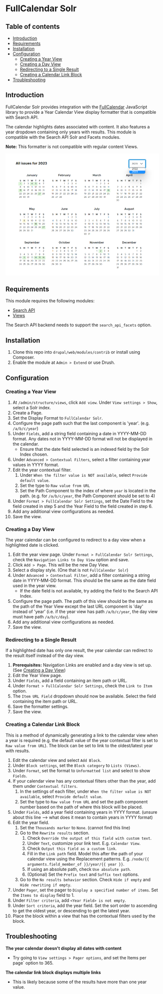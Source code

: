 # FullCalendar Solr


## Table of contents

- [Introduction](#introduction)
- [Requirements](#requirements)
- [Installation](#installation)
- [Configuration](#configuration)
  - [Creating a Year View](#creating-a-year-view)
  - [Creating a Day View](#creating-a-day-view)
  - [Redirecting to a Single Result](#redirecting-to-a-single-result)
  - [Creating a Calendar Link Block](#creating-a-calendar-link-block)
- [Troubleshooting](#troubleshooting)


## Introduction

FullCalendar Solr provides integration with the
[FullCalendar](https://fullcalendar.io/) JavaScript library
to provide a Year Calendar View display formatter that is compatible with
Search API.

The calendar highlights dates associated with content. It also features a year
dropdown containing only years with results. This module is compatible
with the Search API Solr and Facets modules.

**Note:** This formatter is not compatible with regular content Views.

![image](docs/year-calendar.png)


## Requirements

This module requires the following modules:

- [Search API](https://www.drupal.org/project/search_api)
- [Views](https://www.drupal.org/project/views)

The Search API backend needs to support the `search_api_facets` option.


## Installation

1. Clone this repo into `drupal/web/modules/contrib` or install using Composer.
1. Enable the module at `Admin > Extend` or use Drush.


## Configuration


### Creating a Year View

1. At `/admin/structure/views`, click `Add view`. Under `View settings > Show`,
select a Solr index.
1. Create a Page.
2. Set the Display Format to `FullCalendar Solr`.
1. Configure the page path such that the last component is 'year'.
(e.g. `/a/b/c/year`)
1. Under `Fields`, add a string field containing a date in YYYY-MM-DD format.
Any dates not in YYYY-MM-DD format will not be displayed in the calendar.
    - Ensure that the date field selected is an indexed field by the Solr Index chosen.
1. Under `Advanced > Contextual Filters`, select a filter containing year
values in YYYY format.
1. Edit the year contextual filter.
    1. Under `When the filter value is NOT available`, select
    `Provide default value`.
    1. Set the type to `Raw value from URL`
    2. Set the Path Component to the index of where `year` is located in the path. (e.g. for `/a/b/c/year`, the Path Component should be set to 4)
1. Under `Format > FullCalendar Solr Settings`, set the Date Field to the field created in step 5 and the Year Field to the field created in step 6.
1. Add any additional view configurations as needed.
1. Save the view.


### Creating a Day View

The year calendar can be configured to redirect to a day view when a
highlighted date is clicked.

1. Edit the year view page. Under `Format > FullCalendar Solr Settings`, check
the `Navigation Links to Day View` option and save.
1. Click `Add > Page`. This will be the new Day View.
1. Select a display style. (One that is not `FullCalendar Solr`)
1. Under `Advanced > Contextual Filter`, add a filter containing a string date
in YYYY-MM-DD format. This should be the same as the date field used in the
year view.
    - If the date field is not available, try adding the field to the Search
    API Index.
1. Configure the page path. The path of this view should be the same as the
path of the Year View except the last URL component is 'day' instead of 'year'
(i.e. if the year view has path `/a/b/c/year`, the day view must have path
`/a/b/c/day`).
1. Add any additional view configurations as needed.
1. Save the view.


### Redirecting to a Single Result

If a highlighted date has only one result, the year calendar can redirect to
the result itself instead of the day view.

1. **Prerequisites:** Navigation Links are enabled and a day view is set up.
(See [Creating a Day View](#creating-a-day-view))
1. Edit the Year View page.
1. Under `Fields`, add a field containing an item path or URL.
1. Under `Format > FullCalendar Solr Settings`, check the `Link to Item`
option.
1. The `Item URL Field` dropdown should now be available. Select the field
containing the item path or URL.
1. Save the formatter settings.
1. Save the view.


### Creating a Calendar Link Block

This is a method of dynamically generating a link to the calendar view when
a year is required (e.g. the default value of the year contextual filter is
set to `Raw value from URL`). The block can be set to link to the oldest/latest
year with results.

1. Edit the calendar view and select `Add Block`.
1. Under `Block settings`, set the `Block category` to `Lists (Views)`.
1. Under `Format`, set the format to `Unformatted list` and select to
show `Fields`.
1. If your calendar view has any contextual filters other than the year,
add them under `Contextual filters`.
    1. In the settings of each filter, under
    `When the filter value is NOT available`, select `Provide default value`.
    1. Set the type to `Raw value from URL` and set the path component number
    based on the path of where this block will be placed.
1. Under `Fields`, add a year field containing years in YYYY format. (unsure about this line --> what does it mean to contain years in YYYY format)
1. Edit the year field.
    1. Set the `Thousands marker` to `None`. (cannot find this line)
    1. Go to the `Rewrite results` section.
        1. Check `Override the output of this field with custom text`.
        1. Under `Text`, customize your link text. E.g. `Calendar View`.
        1. Check `Output this field as a custom link`.
        1. Fill in the `Link path` field. Model this after the path of your
        calendar view using the Replacement patterns.
        E.g. `/node/{{ arguments.field_member_of }}/year/{{ year }}`.
        1. If using an absolute path, check `Use absolute path`.
        1. (Optional) Set the `Prefix text` and `Suffix text` options.
    1. Go to the `No results behavior` section. Check `Hide if empty` and
    `Hide rewriting if empty`.
1. Under `Pager`, set the pager to `Display a specified number of items`.
Set the `Items to display` field to 1.
1. Under `Filter criteria`, add `<Year Field> is not empty`.
1. Under `Sort criteria`, add the year field. Set the sort order to
ascending to get the oldest year, or descending to get the latest year.
1. Place the block within a view that has the contextual filters used by
the block.

## Troubleshooting

**The year calendar doesn't display all dates with content**
- Try going to `View settings > Pager options`, and set the
Items per page` option to 365.

**The calendar link block displays multiple links**
- This is likely because some of the results have more than one year value.
